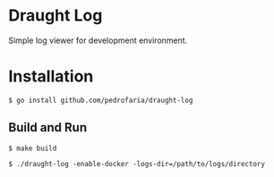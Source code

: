 # Draught Log

Simple log viewer for development environment.

# Installation

`$ go install github.com/pedrofaria/draught-log`

## Build and Run

`$ make build`

`$ ./draught-log -enable-docker -logs-dir=/path/to/logs/directory`